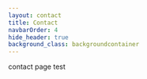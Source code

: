 ```yaml
---
layout: contact
title: Contact
navbarOrder: 4
hide_header: true
background_class: backgroundcontainer
---
```

contact page test
